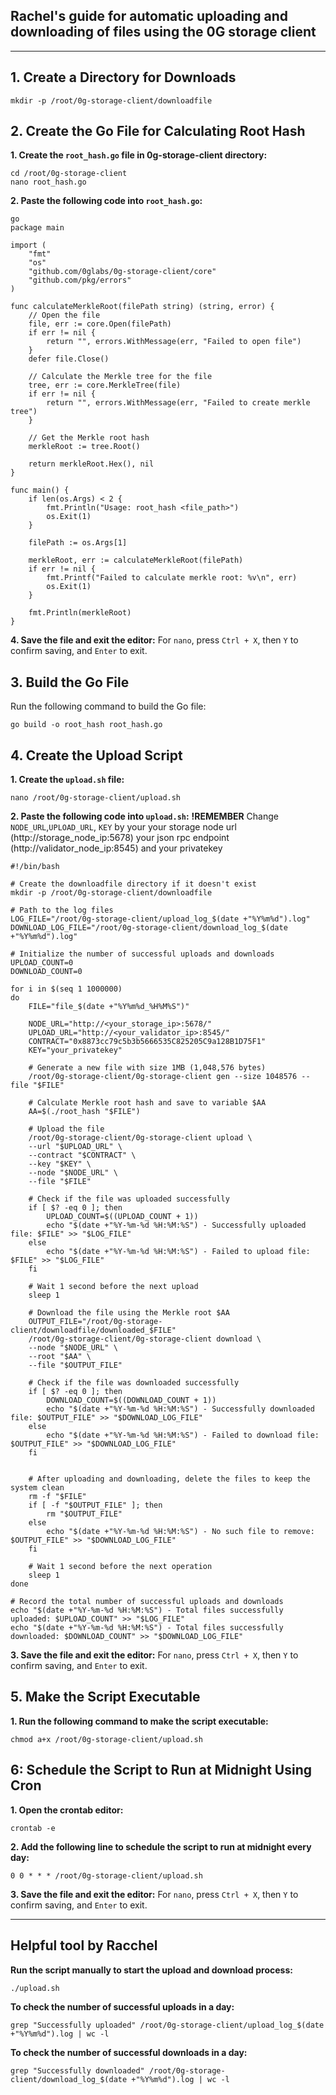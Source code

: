 ## Rachel's guide for automatic uploading and downloading of files using the 0G storage client



-----------------------------------------------------------------


## 1. Create a Directory for Downloads
    mkdir -p /root/0g-storage-client/downloadfile
    

## 2. Create the Go File for Calculating Root Hash

**1. Create the `root_hash.go` file in 0g-storage-client directory:**
        
    cd /root/0g-storage-client
    nano root_hash.go

**2. Paste the following code into `root_hash.go`:**

    go
    package main

    import (
        "fmt"
        "os"
        "github.com/0glabs/0g-storage-client/core"
        "github.com/pkg/errors"
    )

    func calculateMerkleRoot(filePath string) (string, error) {
        // Open the file
        file, err := core.Open(filePath)
        if err != nil {
            return "", errors.WithMessage(err, "Failed to open file")
        }
        defer file.Close()

        // Calculate the Merkle tree for the file
        tree, err := core.MerkleTree(file)
        if err != nil {
            return "", errors.WithMessage(err, "Failed to create merkle tree")
        }

        // Get the Merkle root hash
        merkleRoot := tree.Root()

        return merkleRoot.Hex(), nil
    }

    func main() {
        if len(os.Args) < 2 {
            fmt.Println("Usage: root_hash <file_path>")
            os.Exit(1)
        }

        filePath := os.Args[1]

        merkleRoot, err := calculateMerkleRoot(filePath)
        if err != nil {
            fmt.Printf("Failed to calculate merkle root: %v\n", err)
            os.Exit(1)
        }

        fmt.Println(merkleRoot)
    }
    
**4. Save the file and exit the editor:**
   For `nano`, press `Ctrl + X`, then `Y` to confirm saving, and `Enter` to exit.

## 3. Build the Go File
Run the following command to build the Go file:

    go build -o root_hash root_hash.go

## 4. Create the Upload Script

**1. Create the `upload.sh` file:**

    nano /root/0g-storage-client/upload.sh

**2. Paste the following code into `upload.sh`:**
 **!REMEMBER** Change `NODE_URL`,`UPLOAD_URL`, `KEY` by your your storage node url (http://storage_node_ip:5678) your json rpc endpoint (http://validator_node_ip:8545) and your privatekey
```
#!/bin/bash

# Create the downloadfile directory if it doesn't exist
mkdir -p /root/0g-storage-client/downloadfile

# Path to the log files
LOG_FILE="/root/0g-storage-client/upload_log_$(date +"%Y%m%d").log"
DOWNLOAD_LOG_FILE="/root/0g-storage-client/download_log_$(date +"%Y%m%d").log"

# Initialize the number of successful uploads and downloads
UPLOAD_COUNT=0
DOWNLOAD_COUNT=0

for i in $(seq 1 1000000)
do
    FILE="file_$(date +"%Y%m%d_%H%M%S")"

    NODE_URL="http://<your_storage_ip>:5678/"
    UPLOAD_URL="http://<your_validator_ip>:8545/"
    CONTRACT="0x8873cc79c5b3b5666535C825205C9a128B1D75F1"
    KEY="your_privatekey"

    # Generate a new file with size 1MB (1,048,576 bytes)
    /root/0g-storage-client/0g-storage-client gen --size 1048576 --file "$FILE"

    # Calculate Merkle root hash and save to variable $AA
    AA=$(./root_hash "$FILE")

    # Upload the file
    /root/0g-storage-client/0g-storage-client upload \
    --url "$UPLOAD_URL" \
    --contract "$CONTRACT" \
    --key "$KEY" \
    --node "$NODE_URL" \
    --file "$FILE"

    # Check if the file was uploaded successfully
    if [ $? -eq 0 ]; then
        UPLOAD_COUNT=$((UPLOAD_COUNT + 1))
        echo "$(date +"%Y-%m-%d %H:%M:%S") - Successfully uploaded file: $FILE" >> "$LOG_FILE"
    else
        echo "$(date +"%Y-%m-%d %H:%M:%S") - Failed to upload file: $FILE" >> "$LOG_FILE"
    fi
    
    # Wait 1 second before the next upload
    sleep 1

    # Download the file using the Merkle root $AA
    OUTPUT_FILE="/root/0g-storage-client/downloadfile/downloaded_$FILE"
    /root/0g-storage-client/0g-storage-client download \
    --node "$NODE_URL" \
    --root "$AA" \
    --file "$OUTPUT_FILE"

    # Check if the file was downloaded successfully
    if [ $? -eq 0 ]; then
        DOWNLOAD_COUNT=$((DOWNLOAD_COUNT + 1))
        echo "$(date +"%Y-%m-%d %H:%M:%S") - Successfully downloaded file: $OUTPUT_FILE" >> "$DOWNLOAD_LOG_FILE"
    else
        echo "$(date +"%Y-%m-%d %H:%M:%S") - Failed to download file: $OUTPUT_FILE" >> "$DOWNLOAD_LOG_FILE"
    fi


    # After uploading and downloading, delete the files to keep the system clean
    rm -f "$FILE"
    if [ -f "$OUTPUT_FILE" ]; then
        rm "$OUTPUT_FILE"
    else
        echo "$(date +"%Y-%m-%d %H:%M:%S") - No such file to remove: $OUTPUT_FILE" >> "$DOWNLOAD_LOG_FILE"
    fi

    # Wait 1 second before the next operation
    sleep 1
done

# Record the total number of successful uploads and downloads
echo "$(date +"%Y-%m-%d %H:%M:%S") - Total files successfully uploaded: $UPLOAD_COUNT" >> "$LOG_FILE"
echo "$(date +"%Y-%m-%d %H:%M:%S") - Total files successfully downloaded: $DOWNLOAD_COUNT" >> "$DOWNLOAD_LOG_FILE"
```

**3. Save the file and exit the editor:**
For `nano`, press `Ctrl + X`, then `Y` to confirm saving, and `Enter` to exit.

## 5. Make the Script Executable

**1. Run the following command to make the script executable:**

    chmod a+x /root/0g-storage-client/upload.sh

## 6: Schedule the Script to Run at Midnight Using Cron

**1. Open the crontab editor:**

    crontab -e

**2. Add the following line to schedule the script to run at midnight every day:**

    0 0 * * * /root/0g-storage-client/upload.sh

**3. Save the file and exit the editor:**
For `nano`, press `Ctrl + X`, then `Y` to confirm saving, and `Enter` to exit.

-----------------------------------------------------------------

## Helpful tool by Racchel

 **Run the script manually to start the upload and download process:**

    ./upload.sh

 **To check the number of successful uploads in a day:**

    grep "Successfully uploaded" /root/0g-storage-client/upload_log_$(date +"%Y%m%d").log | wc -l

 **To check the number of successful downloads in a day:**

    grep "Successfully downloaded" /root/0g-storage-client/download_log_$(date +"%Y%m%d").log | wc -l

